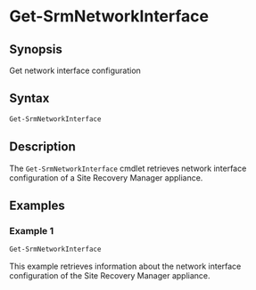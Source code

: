 # Get-SrmNetworkInterface

## Synopsis

Get network interface configuration

## Syntax

```powershell
Get-SrmNetworkInterface
```

## Description

The `Get-SrmNetworkInterface` cmdlet retrieves network interface configuration of a Site Recovery Manager appliance.

## Examples

### Example 1

```powershell
Get-SrmNetworkInterface
```

This example retrieves information about the network interface configuration of the Site Recovery Manager appliance.
